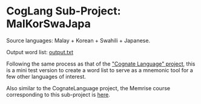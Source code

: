# CogLang Sub-Project:  MalKorSwaJapa

Source languages:  Malay + Korean + Swahili + Japanese.

Output word list:  [output.txt](https://github.com/hchiam/cognateLanguage/blob/master/miniExamples/malKorSwaJapa/output.txt)

Following the same process as that of the ["Cognate Language" project](https://github.com/hchiam/cognateLanguage), this is a mini test version to create a word list to serve as a mnemonic tool for a few other languages of interest.

Also similar to the CognateLanguage project, the Memrise course corresponding to this sub-project is [here](http://www.memrise.com/course/1198396/malkorswajapa/).
